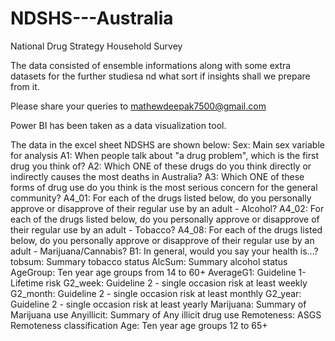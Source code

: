 # NDSHS---Australia

National Drug Strategy Household Survey

The data consisted of ensemble informations along with some extra datasets for the further studiesa nd what sort if insights shall we prepare from it.

Please share your queries to mathewdeepak7500@gmail.com

Power BI has been taken as a data visualization tool.

The data in the excel sheet NDSHS are shown below:
Sex: Main sex variable for analysis
A1: When people talk about "a drug problem", which is the first drug you think of?
A2: Which ONE of these drugs do you think directly or indirectly causes the most deaths in Australia?
A3: Which ONE of these forms of drug use do you think is the most serious concern for the general community?
A4_01: For each of the drugs listed below, do you personally approve or disapprove of their regular use by an adult - Alcohol?
A4_02: For each of the drugs listed below, do you personally approve or disapprove of their regular use by an adult - Tobacco?
A4_08: For each of the drugs listed below, do you personally approve or disapprove of their regular use by an adult - Marijuana/Cannabis?
B1: In general, would you say your health is…?
tobsum: Summary tobacco status
AlcSum: Summary alcohol status
AgeGroup: Ten year age groups from 14 to 60+
AverageG1: Guideline 1-Lifetime risk
G2_week: Guideline 2 - single occasion risk at least weekly
G2_month: Guideline 2 - single occasion risk at least monthly
G2_year: Guideline 2 - single occasion risk at least yearly
Marijuana: Summary of Marijuana use
Anyillicit: Summary of Any illicit drug use
Remoteness: ASGS Remoteness classification
Age: Ten year age groups 12 to 65+
